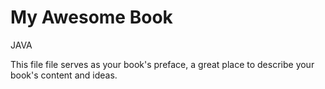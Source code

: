 # My Awesome Book

JAVA

This file file serves as your book's preface, a great place to describe your book's content and ideas.
